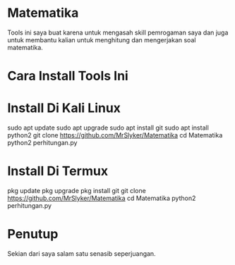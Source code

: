 # Matematika

Tools ini saya buat karena untuk mengasah skill pemrogaman saya dan juga untuk membantu kalian untuk menghitung dan mengerjakan soal matematika.

# Cara Install Tools Ini

# Install Di Kali Linux

sudo apt update
sudo apt upgrade
sudo apt install git
sudo apt install python2
git clone https://github.com/MrSlyker/Matematika
cd Matematika
python2 perhitungan.py

# Install Di Termux

pkg update
pkg upgrade
pkg install git
git clone https://github.com/MrSlyker/Matematika
cd Matematika
python2 perhitungan.py

# Penutup

Sekian dari saya salam satu senasib seperjuangan.

